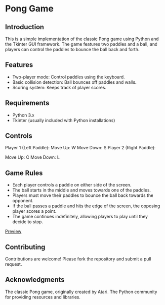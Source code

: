 # Pong Game



## Introduction
This is a simple implementation of the classic Pong game using Python and the Tkinter GUI framework. 
The game features two paddles and a ball, and players can control the paddles to bounce the ball back and forth.

## Features

- Two-player mode: Control paddles using the keyboard.
- Basic collision detection: Ball bounces off paddles and walls.
- Scoring system: Keeps track of player scores.

## Requirements

- Python 3.x
- Tkinter (usually included with Python installations)

## Controls
Player 1 (Left Paddle):
Move Up: W
Move Down: S
Player 2 (Right Paddle):

Move Up: O
Move Down: L

## Game Rules
- Each player controls a paddle on either side of the screen.
- The ball starts in the middle and moves towards one of the paddles.
- Players must move their paddles to bounce the ball back towards the opponent.
- If the ball passes a paddle and hits the edge of the screen, the opposing player scores a point.
- The game continues indefinitely, allowing players to play until they decide to stop.
  
[Preview](https://github.com/DikheetaNath/Pong-game/blob/master/Screenshot%202024-07-03%20233628.png)

## Contributing
Contributions are welcome! Please fork the repository and submit a pull request.

## Acknowledgments
The classic Pong game, originally created by Atari.
The Python community for providing resources and libraries.
